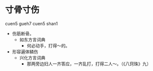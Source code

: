 # 寸骨寸伤
cuen5 gueh7 cuen5 shan1
+ 伤筋断骨。
  * 如东方言词典
    - 何必动手，打得～的。
+ 形容遍体鳞伤
  * 兴化方言词典
    - 那两旁边妇人一齐答应，一齐乱打，打得二人～。（《八窍珠》九）
